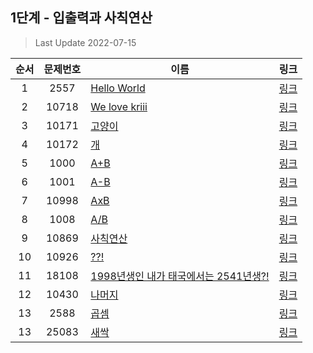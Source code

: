 ## 1단계 - 입출력과 사칙연산
> Last Update 2022-07-15

|**순서**|**문제번호**|**이름**|**링크**|
|:-:|:-:|-|:-:|
|1|2557|[Hello World](https://github.com/klay9502/Learning/blob/master/%EB%8B%A8%EA%B3%84%EB%B3%84%20%EB%AC%B8%EC%A0%9C/01_%EC%9E%85%EC%B6%9C%EB%A0%A5%EA%B3%BC%EC%82%AC%EC%B9%99%EC%97%B0%EC%82%B0/2557.cpp)|[링크](https://www.acmicpc.net/problem/2557)
|2|10718|[We love kriii](https://github.com/klay9502/Learning/blob/master/%EB%8B%A8%EA%B3%84%EB%B3%84%20%EB%AC%B8%EC%A0%9C/01_%EC%9E%85%EC%B6%9C%EB%A0%A5%EA%B3%BC%EC%82%AC%EC%B9%99%EC%97%B0%EC%82%B0/10718.cpp)|[링크](https://www.acmicpc.net/problem/10718)
|3|10171|[고양이](https://github.com/klay9502/Learning/blob/master/%EB%8B%A8%EA%B3%84%EB%B3%84%20%EB%AC%B8%EC%A0%9C/01_%EC%9E%85%EC%B6%9C%EB%A0%A5%EA%B3%BC%EC%82%AC%EC%B9%99%EC%97%B0%EC%82%B0/10171.cpp)|[링크](https://www.acmicpc.net/problem/10171)
|4|10172|[개](https://github.com/klay9502/Learning/blob/master/%EB%8B%A8%EA%B3%84%EB%B3%84%20%EB%AC%B8%EC%A0%9C/01_%EC%9E%85%EC%B6%9C%EB%A0%A5%EA%B3%BC%EC%82%AC%EC%B9%99%EC%97%B0%EC%82%B0/10172.cpp)|[링크](https://www.acmicpc.net/problem/10172)
|5|1000|[A+B](https://github.com/klay9502/Learning/blob/master/%EB%8B%A8%EA%B3%84%EB%B3%84%20%EB%AC%B8%EC%A0%9C/01_%EC%9E%85%EC%B6%9C%EB%A0%A5%EA%B3%BC%EC%82%AC%EC%B9%99%EC%97%B0%EC%82%B0/1000.cpp)|[링크](https://www.acmicpc.net/problem/1000)
|6|1001|[A-B](https://github.com/klay9502/Learning/blob/master/%EB%8B%A8%EA%B3%84%EB%B3%84%20%EB%AC%B8%EC%A0%9C/01_%EC%9E%85%EC%B6%9C%EB%A0%A5%EA%B3%BC%EC%82%AC%EC%B9%99%EC%97%B0%EC%82%B0/1001.cpp)|[링크](https://www.acmicpc.net/problem/1001)
|7|10998|[AxB](https://github.com/klay9502/Learning/blob/master/%EB%8B%A8%EA%B3%84%EB%B3%84%20%EB%AC%B8%EC%A0%9C/01_%EC%9E%85%EC%B6%9C%EB%A0%A5%EA%B3%BC%EC%82%AC%EC%B9%99%EC%97%B0%EC%82%B0/10998.cpp)|[링크](https://www.acmicpc.net/problem/10998)
|8|1008|[A/B](https://github.com/klay9502/Learning/blob/master/%EB%8B%A8%EA%B3%84%EB%B3%84%20%EB%AC%B8%EC%A0%9C/01_%EC%9E%85%EC%B6%9C%EB%A0%A5%EA%B3%BC%EC%82%AC%EC%B9%99%EC%97%B0%EC%82%B0/1008.cpp)|[링크](https://www.acmicpc.net/problem/1008)
|9|10869|[사칙연산](https://github.com/klay9502/Learning/blob/master/%EB%8B%A8%EA%B3%84%EB%B3%84%20%EB%AC%B8%EC%A0%9C/01_%EC%9E%85%EC%B6%9C%EB%A0%A5%EA%B3%BC%EC%82%AC%EC%B9%99%EC%97%B0%EC%82%B0/10869.cpp)|[링크](https://www.acmicpc.net/problem/10869)
|10|10926|[??!](https://github.com/klay9502/Learning/blob/master/%EB%8B%A8%EA%B3%84%EB%B3%84%20%EB%AC%B8%EC%A0%9C/01_%EC%9E%85%EC%B6%9C%EB%A0%A5%EA%B3%BC%EC%82%AC%EC%B9%99%EC%97%B0%EC%82%B0/10926.cpp)|[링크](https://www.acmicpc.net/problem/10926)
|11|18108|[1998년생인 내가 태국에서는 2541년생?!](https://github.com/klay9502/Learning/blob/master/%EB%8B%A8%EA%B3%84%EB%B3%84%20%EB%AC%B8%EC%A0%9C/01_%EC%9E%85%EC%B6%9C%EB%A0%A5%EA%B3%BC%EC%82%AC%EC%B9%99%EC%97%B0%EC%82%B0/18108.cpp)|[링크](https://www.acmicpc.net/problem/18108)
|12|10430|[나머지](https://github.com/klay9502/Learning/blob/master/%EB%8B%A8%EA%B3%84%EB%B3%84%20%EB%AC%B8%EC%A0%9C/01_%EC%9E%85%EC%B6%9C%EB%A0%A5%EA%B3%BC%EC%82%AC%EC%B9%99%EC%97%B0%EC%82%B0/10430.cpp)|[링크](https://www.acmicpc.net/problem/10430)
|13|2588|[곱셈](https://github.com/klay9502/Learning/blob/master/%EB%8B%A8%EA%B3%84%EB%B3%84%20%EB%AC%B8%EC%A0%9C/01_%EC%9E%85%EC%B6%9C%EB%A0%A5%EA%B3%BC%EC%82%AC%EC%B9%99%EC%97%B0%EC%82%B0/2588.cpp)|[링크](https://www.acmicpc.net/problem/2588)
|13|25083|[새싹](https://github.com/klay9502/Learning/blob/master/%EB%8B%A8%EA%B3%84%EB%B3%84%20%EB%AC%B8%EC%A0%9C/01_%EC%9E%85%EC%B6%9C%EB%A0%A5%EA%B3%BC%EC%82%AC%EC%B9%99%EC%97%B0%EC%82%B0/25083.cpp)|[링크](https://www.acmicpc.net/problem/25083)
